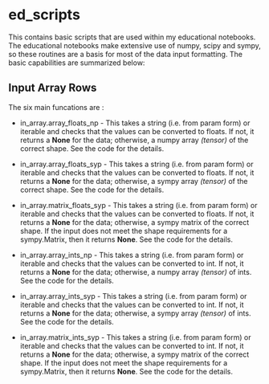 # ed_scripts
This contains basic scripts that are used within my educational notebooks.  The educational notebooks make extensive use of numpy, scipy and sympy, so these routines are a basis for most of the data input formatting.  The basic capabilities are summarized below:

## Input Array Rows
The six main funcations are :

*  in_array.array_floats_np - This takes a string (i.e. from param form) or iterable and checks that the values can be converted to floats.  If not, it returns a **None** for the data; otherwise, a numpy array _(tensor)_ of the correct shape.  See the code for the details.

*  in_array.array_floats_syp - This takes a string (i.e. from param form) or iterable and checks that the values can be converted to floats.  If not, it returns a **None** for the data; otherwise, a sympy array _(tensor)_ of the correct shape.  See the code for the details.

*  in_array.matrix_floats_syp - This takes a string (i.e. from param form) or iterable and checks that the values can be converted to floats.  If not, it returns a **None** for the data; otherwise, a sympy matrix of the correct shape.  If the input does not meet the shape requirements for a sympy.Matrix, then it returns **None**.  See the code for the details.

*  in_array.array_ints_np - This takes a string (i.e. from param form) or iterable and checks that the values can be converted to int.  If not, it returns a **None** for the data; otherwise, a numpy array _(tensor)_ of ints.  See the code for the details.

*  in_array.array_ints_syp - This takes a string (i.e. from param form) or iterable and checks that the values can be converted to int.  If not, it returns a **None** for the data; otherwise, a sympy array _(tensor)_ of ints.  See the code for the details.

*  in_array.matrix_ints_syp - This takes a string (i.e. from param form) or iterable and checks that the values can be converted to int.  If not, it returns a **None** for the data; otherwise, a sympy matrix of the correct shape.  If the input does not meet the shape requirements for a sympy.Matrix, then it returns **None**.  See the code for the details.